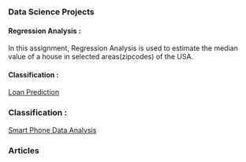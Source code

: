 ### Data Science Projects

#### Regression Analysis : 
In this assignment, Regression Analysis is used to estimate the median value of a house in selected areas(zipcodes) of the USA. 


#### Classification : 
[Loan Prediction](https://github.com/sanatdas/Loan-Prediction)

### Classification :   
[Smart Phone Data Analysis ](https://github.com/sanatdas/Loan-Prediction)




### Articles
